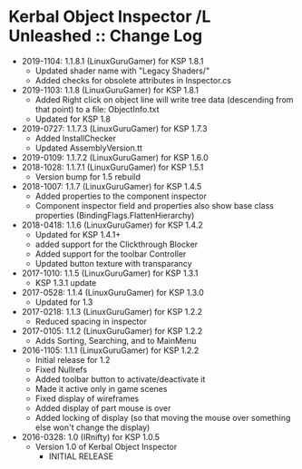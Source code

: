 # Kerbal Object Inspector /L Unleashed :: Change Log

* 2019-1104: 1.1.8.1 (LinuxGuruGamer) for KSP 1.8.1
	+ Updated shader name with "Legacy Shaders/"
	+ Added checks for obsolete attributes in  Inspector.cs
* 2019-1103: 1.1.8 (LinuxGuruGamer) for KSP 1.8.1
	+ Added Right click on object line will write tree data (descending from that point) to a file:  ObjectInfo.txt
	+ Updated for KSP 1.8
* 2019-0727: 1.1.7.3 (LinuxGuruGamer) for KSP 1.7.3
	+ Added InstallChecker
	+ Updated AssemblyVersion.tt
* 2019-0109: 1.1.7.2 (LinuxGuruGamer) for KSP 1.6.0
* 2018-1028: 1.1.7.1 (LinuxGuruGamer) for KSP 1.5.1
	+ Version bump for 1.5 rebuild
* 2018-1007: 1.1.7 (LinuxGuruGamer) for KSP 1.4.5
	+ Added properties to the component inspector
	+ Component inspector field and properties also show base class properties (BindingFlags.FlattenHierarchy)
* 2018-0418: 1.1.6 (LinuxGuruGamer) for KSP 1.4.2
	+ Updated for KSP 1.4.1+
	+ added support for the Clickthrough Blocker
	+ Added support for the toolbar Controller
	+ Updated button texture with transparancy
* 2017-1010: 1.1.5 (LinuxGuruGamer) for KSP 1.3.1
	+ KSP 1.3.1 update
* 2017-0528: 1.1.4 (LinuxGuruGamer) for KSP 1.3.0
	+ Updated for 1.3
* 2017-0218: 1.1.3 (LinuxGuruGamer) for KSP 1.2.2
	+ Reduced spacing in inspector
* 2017-0105: 1.1.2 (LinuxGuruGamer) for KSP 1.2.2
	+ Adds Sorting, Searching, and to MainMenu
* 2016-1105: 1.1.1 (LinuxGuruGamer) for KSP 1.2.2
	+ Initial release for 1.2
	+ Fixed Nullrefs
	+ Added toolbar button to activate/deactivate it
	+ Made it active only in game scenes
	+ Fixed display of wireframes
	+ Added display of part mouse is over
	+ Added locking of display (so that moving the mouse over something else won't change the display)
* 2016-0328: 1.0 (IRnifty) for KSP 1.0.5
	+ Version 1.0 of Kerbal Object Inspector
		- INITIAL RELEASE
